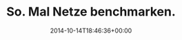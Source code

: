---
retweeted: false
source: <a href="http://mvilla.it/fenix" rel="nofollow">Fenix for Android</a>
entities:
  hashtags: []
  symbols: []
  user_mentions: []
  urls:
  - url: http://t.co/bzqfl1ZfGQ
    expanded_url: http://www.eyeem.com/p/49232310
    display_url: eyeem.com/p/49232310
    indices:
    - '27'
    - '49'
display_text_range:
- '0'
- '49'
favorite_count: '0'
id_str: '522096148891598848'
truncated: false
retweet_count: '0'
id: '522096148891598848'
possibly_sensitive: false
created_at: Tue Oct 14 18:46:36 +0000 2014
favorited: false
full_text: So. Mal Netze benchmarken.
lang: de
quote_url: http://www.eyeem.com/p/49232310
tags:
- pesos:twitter
date: '2014-10-14T18:46:36+00:00'
src: https://twitter.com/bascht/status/522096148891598848
original_url: https://twitter.com/bascht/status/522096148891598848
type: twitter_tweet
text: So. Mal Netze benchmarken.
title: So. Mal Netze benchmarken.

---